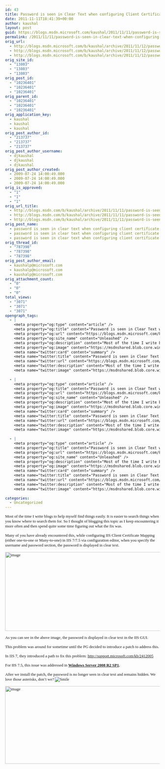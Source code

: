 ```yaml
---
id: 43
title: Password is seen in Clear Text when configuring Client Certificate Mapping using Configuration editor in IIS 7/7.5
date: 2011-11-11T18:41:39+00:00
author: kaushal
layout: post
guid: https://blogs.msdn.microsoft.com/kaushal/2011/11/11/password-is-seen-in-clear-text-when-configuring-client-certificate-mapping-using-configuration-editor-in-iis-77-5/
permalink: /2011/11/11/password-is-seen-in-clear-text-when-configuring-client-certificate-mapping-using-configuration-editor-in-iis-77-5/
orig_url:
  - http://blogs.msdn.microsoft.com/b/kaushal/archive/2011/11/12/password-is-seen-in-clear-text-when-configuring-client-certificate-mapping-using-configuration-editor-in-iis-7-7-5.aspx
  - http://blogs.msdn.microsoft.com/b/kaushal/archive/2011/11/12/password-is-seen-in-clear-text-when-configuring-client-certificate-mapping-using-configuration-editor-in-iis-7-7-5.aspx
  - http://blogs.msdn.microsoft.com/b/kaushal/archive/2011/11/12/password-is-seen-in-clear-text-when-configuring-client-certificate-mapping-using-configuration-editor-in-iis-7-7-5.aspx
orig_site_id:
  - "13803"
  - "13803"
  - "13803"
orig_post_id:
  - "10236401"
  - "10236401"
  - "10236401"
orig_parent_id:
  - "10236401"
  - "10236401"
  - "10236401"
orig_application_key:
  - kaushal
  - kaushal
  - kaushal
orig_post_author_id:
  - "213737"
  - "213737"
  - "213737"
orig_post_author_username:
  - djkaushal
  - djkaushal
  - djkaushal
orig_post_author_created:
  - 2009-07-24 14:00:49.000
  - 2009-07-24 14:00:49.000
  - 2009-07-24 14:00:49.000
orig_is_approved:
  - "1"
  - "1"
  - "1"
orig_url_title:
  - http://blogs.msdn.com/b/kaushal/archive/2011/11/11/password-is-seen-in-clear-text-when-configuring-client-certificate-mapping-using-configuration-editor-in-iis-77-5.aspx
  - http://blogs.msdn.com/b/kaushal/archive/2011/11/11/password-is-seen-in-clear-text-when-configuring-client-certificate-mapping-using-configuration-editor-in-iis-77-5.aspx
  - http://blogs.msdn.com/b/kaushal/archive/2011/11/11/password-is-seen-in-clear-text-when-configuring-client-certificate-mapping-using-configuration-editor-in-iis-77-5.aspx
orig_post_name:
  - password is seen in clear text when configuring client certificate mapping using configuration editor in iis 7 7 5
  - password is seen in clear text when configuring client certificate mapping using configuration editor in iis 7 7 5
  - password is seen in clear text when configuring client certificate mapping using configuration editor in iis 7 7 5
orig_thread_id:
  - "787398"
  - "787398"
  - "787398"
orig_post_author_email:
  - kaushalp@microsoft.com
  - kaushalp@microsoft.com
  - kaushalp@microsoft.com
orig_attachment_count:
  - "0"
  - "0"
  - "0"
total_views:
  - "3071"
  - "3071"
  - "3071"
opengraph_tags:
  - |
    <meta property="og:type" content="article" />
    <meta property="og:title" content="Password is seen in Clear Text when configuring Client Certificate Mapping using Configuration editor in IIS 7/7.5" />
    <meta property="og:url" content="https://blogs.msdn.microsoft.com/kaushal/2011/11/11/password-is-seen-in-clear-text-when-configuring-client-certificate-mapping-using-configuration-editor-in-iis-77-5/" />
    <meta property="og:site_name" content="Unleashed" />
    <meta property="og:description" content="Most of the time I write blogs to help myself find things easily. It is easier to search things when you know where to search them for. So I thought of blogging this topic as I keep encountering it more often and then spend quite some time figuring out what the fix was. Many of..." />
    <meta property="og:image" content="https://msdnshared.blob.core.windows.net/media/MSDNBlogsFS/prod.evol.blogs.msdn.com/CommunityServer.Blogs.Components.WeblogFiles/00/00/01/38/03/metablogapi/8737.image_thumb_10DA0183.png" />
    <meta name="twitter:card" content="summary" />
    <meta name="twitter:title" content="Password is seen in Clear Text when configuring Client Certificate Mapping using Configuration editor in IIS 7/7.5" />
    <meta name="twitter:url" content="https://blogs.msdn.microsoft.com/kaushal/2011/11/11/password-is-seen-in-clear-text-when-configuring-client-certificate-mapping-using-configuration-editor-in-iis-77-5/" />
    <meta name="twitter:description" content="Most of the time I write blogs to help myself find things easily. It is easier to search things when you know where to search them for. So I thought of blogging this topic as I keep encountering it more often and then spend quite some time figuring out what the fix was. Many of..." />
    <meta name="twitter:image" content="https://msdnshared.blob.core.windows.net/media/MSDNBlogsFS/prod.evol.blogs.msdn.com/CommunityServer.Blogs.Components.WeblogFiles/00/00/01/38/03/metablogapi/8737.image_thumb_10DA0183.png" />
    
  - |
    <meta property="og:type" content="article" />
    <meta property="og:title" content="Password is seen in Clear Text when configuring Client Certificate Mapping using Configuration editor in IIS 7/7.5" />
    <meta property="og:url" content="https://blogs.msdn.microsoft.com/kaushal/2011/11/11/password-is-seen-in-clear-text-when-configuring-client-certificate-mapping-using-configuration-editor-in-iis-77-5/" />
    <meta property="og:site_name" content="Unleashed" />
    <meta property="og:description" content="Most of the time I write blogs to help myself find things easily. It is easier to search things when you know where to search them for. So I thought of blogging this topic as I keep encountering it more often and then spend quite some time figuring out what the fix was. Many of..." />
    <meta property="og:image" content="https://msdnshared.blob.core.windows.net/media/MSDNBlogsFS/prod.evol.blogs.msdn.com/CommunityServer.Blogs.Components.WeblogFiles/00/00/01/38/03/metablogapi/8737.image_thumb_10DA0183.png" />
    <meta name="twitter:card" content="summary" />
    <meta name="twitter:title" content="Password is seen in Clear Text when configuring Client Certificate Mapping using Configuration editor in IIS 7/7.5" />
    <meta name="twitter:url" content="https://blogs.msdn.microsoft.com/kaushal/2011/11/11/password-is-seen-in-clear-text-when-configuring-client-certificate-mapping-using-configuration-editor-in-iis-77-5/" />
    <meta name="twitter:description" content="Most of the time I write blogs to help myself find things easily. It is easier to search things when you know where to search them for. So I thought of blogging this topic as I keep encountering it more often and then spend quite some time figuring out what the fix was. Many of..." />
    <meta name="twitter:image" content="https://msdnshared.blob.core.windows.net/media/MSDNBlogsFS/prod.evol.blogs.msdn.com/CommunityServer.Blogs.Components.WeblogFiles/00/00/01/38/03/metablogapi/8737.image_thumb_10DA0183.png" />
    
  - |
    <meta property="og:type" content="article" />
    <meta property="og:title" content="Password is seen in Clear Text when configuring Client Certificate Mapping using Configuration editor in IIS 7/7.5" />
    <meta property="og:url" content="https://blogs.msdn.microsoft.com/kaushal/2011/11/11/password-is-seen-in-clear-text-when-configuring-client-certificate-mapping-using-configuration-editor-in-iis-77-5/" />
    <meta property="og:site_name" content="Unleashed" />
    <meta property="og:description" content="Most of the time I write blogs to help myself find things easily. It is easier to search things when you know where to search them for. So I thought of blogging this topic as I keep encountering it more often and then spend quite some time figuring out what the fix was. Many of..." />
    <meta property="og:image" content="https://msdnshared.blob.core.windows.net/media/MSDNBlogsFS/prod.evol.blogs.msdn.com/CommunityServer.Blogs.Components.WeblogFiles/00/00/01/38/03/metablogapi/8737.image_thumb_10DA0183.png" />
    <meta name="twitter:card" content="summary" />
    <meta name="twitter:title" content="Password is seen in Clear Text when configuring Client Certificate Mapping using Configuration editor in IIS 7/7.5" />
    <meta name="twitter:url" content="https://blogs.msdn.microsoft.com/kaushal/2011/11/11/password-is-seen-in-clear-text-when-configuring-client-certificate-mapping-using-configuration-editor-in-iis-77-5/" />
    <meta name="twitter:description" content="Most of the time I write blogs to help myself find things easily. It is easier to search things when you know where to search them for. So I thought of blogging this topic as I keep encountering it more often and then spend quite some time figuring out what the fix was. Many of..." />
    <meta name="twitter:image" content="https://msdnshared.blob.core.windows.net/media/MSDNBlogsFS/prod.evol.blogs.msdn.com/CommunityServer.Blogs.Components.WeblogFiles/00/00/01/38/03/metablogapi/8737.image_thumb_10DA0183.png" />
    
categories:
  - Uncategorized
---
```

<font size="2" face="GiovanniITCTT">Most of the time I write blogs to help myself find things easily. It is easier to search things when you know where to search them for. So I thought of blogging this topic as I keep encountering it more often and then spend quite some time figuring out what the fix was.</font>

<font size="2" face="GiovanniITCTT"></font> 

<font size="2" face="GiovanniITCTT">Many of you have already encountered this, while configuring IIS Client Certificate Mapping (either one-to-one or Many-to-one) in IIS 7/7.5 via configuration editor, when you specify the username and password section, the password is displayed in clear text.</font>

<font size="2" face="GiovanniITCTT"></font> 

<a href="https://msdnshared.blob.core.windows.net/media/MSDNBlogsFS/prod.evol.blogs.msdn.com/CommunityServer.Blogs.Components.WeblogFiles/00/00/01/38/03/metablogapi/0825.image_6EB21BC9.png" original-url="http://blogs.msdn.com/cfs-file.ashx/__key/communityserver-blogs-components-weblogfiles/00-00-01-38-03-metablogapi/0825.image_5F00_6EB21BC9.png"><font size="2" face="GiovanniITCTT"><img style="border-width: 0px; padding-top: 0px; padding-right: 0px; padding-left: 0px; display: inline; background-image: none;" title="image" border="0" alt="image" src="https://msdnshared.blob.core.windows.net/media/MSDNBlogsFS/prod.evol.blogs.msdn.com/CommunityServer.Blogs.Components.WeblogFiles/00/00/01/38/03/metablogapi/8737.image_thumb_10DA0183.png" original-url="http://blogs.msdn.com/cfs-file.ashx/__key/communityserver-blogs-components-weblogfiles/00-00-01-38-03-metablogapi/8737.image_5F00_thumb_5F00_10DA0183.png" width="593" height="257" /></font></a>

<font size="2" face="GiovanniITCTT"></font> 

<font size="2" face="GiovanniITCTT">As you can see in the above image, the password is displayed in clear text in the IIS GUI.</font>

<font size="2" face="GiovanniITCTT"></font> 

<font size="2" face="GiovanniITCTT">This problem was around for sometime until the PG decided to introduce a patch to address this.</font>

<font size="2" face="GiovanniITCTT"></font> 

<font size="2" face="GiovanniITCTT">In IIS 7, they introduced a path to fix this problem: </font>[<u><font size="2" face="GiovanniITCTT">http://support.microsoft.com/kb/2412005</font></u>](http://support.microsoft.com/kb/2412005)

<font size="2" face="GiovanniITCTT"></font> 

<font face="GiovanniITCTT"><font size="2">For IIS 7.5, this issue was addressed in <strong><a href="http://www.microsoft.com/download/en/details.aspx?id=5842">Windows Server 2008 R2 SP1</a>.</strong></font></font>

<font size="2" face="GiovanniITCTT"></font> 

<font size="2" face="GiovanniITCTT">After we install the patch, the password is no longer seen in clear text and remains hidden. We love those asterisks, don’t we? <img style="style" class="wlEmoticon wlEmoticon-smile" alt="Smile" src="https://msdnshared.blob.core.windows.net/media/MSDNBlogsFS/prod.evol.blogs.msdn.com/CommunityServer.Blogs.Components.WeblogFiles/00/00/01/38/03/metablogapi/8625.wlEmoticon-smile_6CF12A28.png" original-url="http://blogs.msdn.com/cfs-file.ashx/__key/communityserver-blogs-components-weblogfiles/00-00-01-38-03-metablogapi/8625.wlEmoticon_2D00_smile_5F00_6CF12A28.png" /></font>

<font size="2" face="GiovanniITCTT"></font> 

<a href="https://msdnshared.blob.core.windows.net/media/MSDNBlogsFS/prod.evol.blogs.msdn.com/CommunityServer.Blogs.Components.WeblogFiles/00/00/01/38/03/metablogapi/0602.image_1E7C97BE.png" original-url="http://blogs.msdn.com/cfs-file.ashx/__key/communityserver-blogs-components-weblogfiles/00-00-01-38-03-metablogapi/0602.image_5F00_1E7C97BE.png"><font size="2" face="GiovanniITCTT"><img style="border-width: 0px; padding-top: 0px; padding-right: 0px; padding-left: 0px; display: inline; background-image: none;" title="image" border="0" alt="image" src="https://msdnshared.blob.core.windows.net/media/MSDNBlogsFS/prod.evol.blogs.msdn.com/CommunityServer.Blogs.Components.WeblogFiles/00/00/01/38/03/metablogapi/8304.image_thumb_49E0B8B8.png" original-url="http://blogs.msdn.com/cfs-file.ashx/__key/communityserver-blogs-components-weblogfiles/00-00-01-38-03-metablogapi/8304.image_5F00_thumb_5F00_49E0B8B8.png" width="595" height="253" /></font></a>

<font size="2" face="GiovanniITCTT"></font> 

<font size="2" face="GiovanniITCTT"></font>